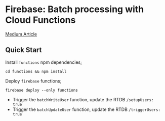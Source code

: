 # Firebase: Batch processing with Cloud Functions

[Medium Article](https://medium.com/@michael.kimpton/firebase-batch-processing-with-cloud-functions-aa11640cc9ac)

## Quick Start

Install `functions` npm dependencies;

```
cd functions && npm install
```

Deploy `firebase` functions;

```
firebase deploy --only functions
```

- Trigger the `batchWriteUser` function, update the RTDB `/setupUsers: true`
- Trigger the `batchUpdateUser` function, update the RTDB `/triggerUsers: true`
